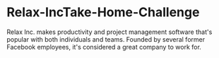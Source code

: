 # Relax-IncTake-Home-Challenge
Relax Inc. makes productivity and project management software that's popular with both individuals and teams. Founded by several former Facebook employees, it's considered a great company to work for.
